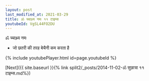 ```yaml
---
layout: post
last_modified_at: 2021-03-29
title: ॐ च्चाथ्र्य नमः ११ टाइम्स
youtubeId: VgSL44FO2DU
---
```

 
 
 ॐ च्चाथ्र्य नमः  
 
 -  जो छतरी की तरह बेचैनी कम करता है 
 
  
 
  
 
 
 
 
 
 


{% include youtubePlayer.html id=page.youtubeId %}
 
[Next]({{ site.baseurl }}{% link  split2/_posts/2014-11-02-ॐ सुछात्रा  ११ टाइम्स.md%})
 
